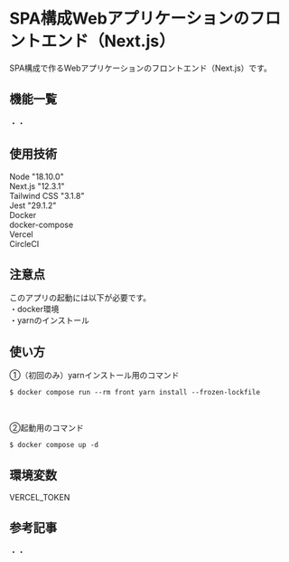 # SPA構成Webアプリケーションのフロントエンド（Next.js）  
SPA構成で作るWebアプリケーションのフロントエンド（Next.js）です。

## 機能一覧  
・・  

## 使用技術  
Node "18.10.0"  
Next.js "12.3.1"  
Tailwind CSS "3.1.8"  
Jest "29.1.2"  
Docker  
docker-compose  
Vercel  
CircleCI  

## 注意点  
このアプリの起動には以下が必要です。  
・docker環境  
・yarnのインストール  

## 使い方  
①（初回のみ）yarnインストール用のコマンド  
```
$ docker compose run --rm front yarn install --frozen-lockfile
```  

<br/>

②起動用のコマンド  
```
$ docker compose up -d
```  

## 環境変数
VERCEL_TOKEN  

## 参考記事
・・  
